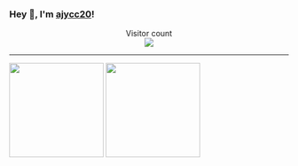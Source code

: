 ### Hey 👋, I'm [ajycc20](https://ajycc20.top)!

<p align="center"> 
  Visitor count<br>
  <img src="https://profile-counter.glitch.me/ajycc20/count.svg" />
</p>

------

<p >
  <img src="https://github-readme-stats.vercel.app/api?username=ajycc20&show_icons=true&title_color=fff&icon_color=79ff97&text_color=9f9f9f&bg_color=151515" height="170">
  <img src="https://github-readme-stats.vercel.app/api/top-langs/?username=ajycc20&layout=compact&title_color=fff&text_color=9f9f9f&bg_color=151515" height="170">
</p>
